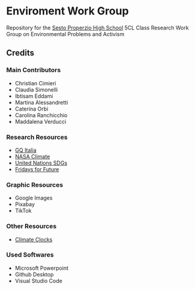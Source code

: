 # **Enviroment Work Group**
Repository for the [Sesto Properzio High School](https://www.liceoproperzio.edu.it/) 5CL Class Research Work Group on Environmental Problems and Activism

## Credits
### Main Contributors
* Christian Cimieri
* Claudia Simonelli
*  Ibtisam Eddami
*  Martina Alessandretti
*  Caterina Orbi
*  Carolina Ranchicchio
*  Maddalena Verducci

### Research Resources
* [GQ Italia](https://www.gqitalia.it/lifestyle/article/climate-clock-terra-ha-ancora-7-anni-di-vita)
* [NASA Climate](https://climate.nasa.gov/causes/)
* [United Nations SDGs](https://sdgs.un.org/goals)
* [Fridays for Future](https://fridaysforfutureitalia.it/)

### Graphic Resources
* Google Images
* Pixabay
* TikTok

### Other Resources

* [Climate Clocks](https://climateclock.world/clocks)

### Used Softwares

* Microsoft Powerpoint
* Github Desktop
* Visual Studio Code
